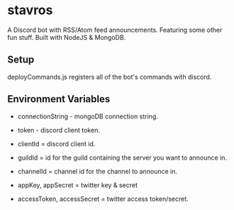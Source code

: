 # stavros
A Discord bot with RSS/Atom feed announcements. Featuring some other fun stuff. Built with NodeJS & MongoDB.

## Setup
deployCommands.js registers all of the bot's commands with discord.

## Environment Variables
- connectionString - mongoDB connection string.
- token - discord client token.
- clientId = discord client id.
- guildId = id for the guild containing the server you want to announce in.
- channelId = channel id for the channel to announce in. 

- appKey, appSecret = twitter key & secret
- accessToken, accessSecret = twitter access token/secret. 
